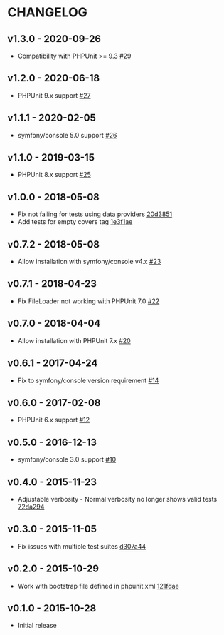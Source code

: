 # CHANGELOG

## v1.3.0 - 2020-09-26

- Compatibility with PHPUnit >= 9.3 [#29](https://github.com/oradwell/covers-validator/pull/27)

## v1.2.0 - 2020-06-18

- PHPUnit 9.x support [#27](https://github.com/oradwell/covers-validator/pull/27)

## v1.1.1 - 2020-02-05

- symfony/console 5.0 support [#26](https://github.com/oradwell/covers-validator/pull/26)

## v1.1.0 - 2019-03-15

- PHPUnit 8.x support [#25](https://github.com/oradwell/covers-validator/pull/25)

## v1.0.0 - 2018-05-08

- Fix not failing for tests using data providers [20d3851](https://github.com/oradwell/covers-validator/commit/20d38510ae520fe7b8d076bc9a5a2dc2977573c3)
- Add tests for empty covers tag [1e3f1ae](https://github.com/oradwell/covers-validator/commit/1e3f1ae2546618b92f763fea03f4d0a71aa0df09)

## v0.7.2 - 2018-05-08

- Allow installation with symfony/console v4.x [#23](https://github.com/oradwell/covers-validator/pull/23)

## v0.7.1 - 2018-04-23

- Fix FileLoader not working with PHPUnit 7.0 [#22](https://github.com/oradwell/covers-validator/pull/22)

## v0.7.0 - 2018-04-04

- Allow installation with PHPUnit 7.x [#20](https://github.com/oradwell/covers-validator/pull/20)

## v0.6.1 - 2017-04-24

- Fix to symfony/console version requirement [#14](https://github.com/oradwell/covers-validator/pull/14)

## v0.6.0 - 2017-02-08

- PHPUnit 6.x support [#12](https://github.com/oradwell/covers-validator/pull/12)

## v0.5.0 - 2016-12-13

- symfony/console 3.0 support [#10](https://github.com/oradwell/covers-validator/pull/10)

## v0.4.0 - 2015-11-23

- Adjustable verbosity - Normal verbosity no longer shows valid tests [72da294](https://github.com/oradwell/covers-validator/commit/72da294e17e6f8e24c6ea2bd75ec71926ba163b6)

## v0.3.0 - 2015-11-05

- Fix issues with multiple test suites [d307a44](https://github.com/oradwell/covers-validator/commit/d307a4493baf97903824767076495a49093da781)

## v0.2.0 - 2015-10-29

- Work with bootstrap file defined in phpunit.xml [121fdae](https://github.com/oradwell/covers-validator/commit/121fdae38fec1862ef75c42ef4936a56a4de736f)

## v0.1.0 - 2015-10-28

- Initial release
